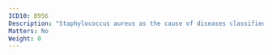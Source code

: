 ```yaml
---
ICD10: B956
Description: "Staphylococcus aureus as the cause of diseases classified to other chapters"
Matters: No
Weight: 0
---
```


